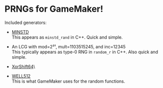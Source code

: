 # PRNGs for GameMaker!

Included generators:

- [MINSTD](https://en.wikipedia.org/wiki/Lehmer_random_number_generator#Parameters_in_common_use)\
  This appears as `minstd_rand` in C++. Quick and simple.
- An LCG with mod=2³¹, mult=1103515245, and inc=12345\
  This typically appears as type-0 RNG in `random_r` in C++. Also quick and simple.
- [XorShift64](https://en.wikipedia.org/wiki/Xorshift)\
  
- [WELL512](https://www.lomont.org/papers/2008/Lomont_PRNG_2008.pdf)\
  This is what GameMaker uses for the random functions.

<!--
Worth thinking about:
- mt19937: is that too slow for GML?
- XorShift128: used by Unity and V8, hard to init without uint64_t
  - https://github.com/v8/v8/blob/main/src/base/utils/random-number-generator.h
  - https://github.com/v8/v8/blob/main/src/base/utils/random-number-generator.cc
  - https://vigna.di.unimi.it/ftp/papers/xorshiftplus.pdf
  - https://stackoverflow.com/a/34432126/5578773
- https://en.wikipedia.org/wiki/Multiply-with-carry_pseudorandom_number_generator
- https://github.com/cmcqueen/simplerandom/blob/main/c/lecuyer/lfsr88.c
- https://github.com/khinsen/MMTK/blob/master/Examples/LangevinDynamics/ranf.c
- https://stackoverflow.com/questions/1046714/what-is-a-good-random-number-generator-for-a-game
-->